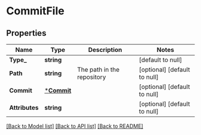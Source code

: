 # CommitFile

## Properties
Name | Type | Description | Notes
------------ | ------------- | ------------- | -------------
**Type_** | **string** |  | [default to null]
**Path** | **string** | The path in the repository | [optional] [default to null]
**Commit** | [***Commit**](commit.md) |  | [optional] [default to null]
**Attributes** | **string** |  | [optional] [default to null]

[[Back to Model list]](../README.md#documentation-for-models) [[Back to API list]](../README.md#documentation-for-api-endpoints) [[Back to README]](../README.md)



